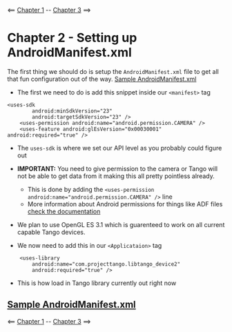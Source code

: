 <== [Chapter 1](./Chapter_01.md) -- [Chapter 3](./Chapter_03.md) ==>

# Chapter 2 - Setting up AndroidManifest.xml

The first thing we should do is setup the `AndroidManifest.xml` file to get all that fun configuration out of the way. [Sample AndroidManifest.xml](../Sample_Code/Tango-NDK-Tutorial/app/src/main/AndroidManifest.xml)

* The first we need to do is add this snippet inside our `<manifest>` tag

```
<uses-sdk
        android:minSdkVersion="23"
        android:targetSdkVersion="23" />
    <uses-permission android:name="android.permission.CAMERA" />
    <uses-feature android:glEsVersion="0x00030001" android:required="true" />
```
    
* The `uses-sdk` is where we set our API level as you probably could figure out
* **IMPORTANT:** You need to give permission to the camera or Tango will not be able to get data from it making this all pretty pointless already.
	* This is done by adding the `<uses-permission android:name="android.permission.CAMERA" />` line
	* More information about Android permissions for things like ADF files [check the documentation](https://developers.google.com/tango/apis/c/c-user-permissions)
* We plan to use OpenGL ES 3.1 which is guarenteed to work on all current capable Tango devices.
    
* We now need to add this in our `<Applicataion>` tag
    
```
    <uses-library
        android:name="com.projecttango.libtango_device2"
        android:required="true" />
```
* This is how load in Tango library currently out right now
        
## [Sample AndroidManifest.xml](../Sample_Code/Tango-NDK-Tutorial/app/src/main/AndroidManifest.xml)
    
<== [Chapter 1](./Chapter_01.md) -- [Chapter 3](./Chapter_03.md) ==>
